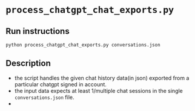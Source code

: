 # `process_chatgpt_chat_exports.py`

## Run instructions
`python process_chatgpt_chat_exports.py conversations.json`

## Description
- the script handles the given chat history data(in json) exported from a particular chatgpt signed in account.
- the input data expects at least 1/multiple chat sessions in the single `conversations.json` file.
- 